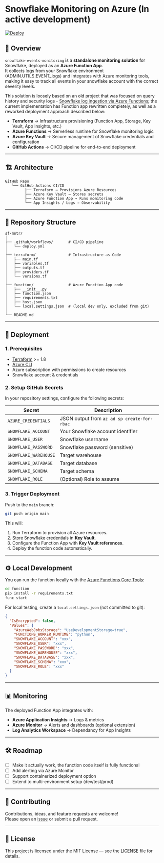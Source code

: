 # Snowflake Monitoring on Azure (In active development)

[![Deploy](https://github.com/minchev91/snowflake-events-monitoring/actions/workflows/deploy.yml/badge.svg)](https://github.com/minchev91/snowflake-events-monitoring/actions)

## 📌 Overview
`snowflake-events-monitoring` is a **standalone monitoring solution** for Snowflake, deployed as an **Azure Function App**.  
It collects logs from your Snowflake environment (ADMIN.UTILS.EVENT_logs) and integrates with Azure monitoring tools, making it easy to track all events in your snowflake account with the correct severity levels. 

This solution is loosely based on an old project that was focused on query history and security logs - [Snowflake log ingestion via Azure Functions](https://medium.com/@enleak/snowflake-log-ingestion-via-azure-functions-b7e575ce4ee2); the current implementation has Function app rewritten completely, as well as a reworked deployment approach described below:

- **Terraform** → Infrastructure provisioning (Function App, Storage, Key Vault, App Insights, etc.)
- **Azure Functions** → Serverless runtime for Snowflake monitoring logic
- **Azure Key Vault** → Secure management of Snowflake credentials and configuration
- **GitHub Actions** → CI/CD pipeline for end-to-end deployment

---

## 🏗 Architecture
```
GitHub Repo
   └── GitHub Actions CI/CD
         ├── Terraform → Provisions Azure Resources
         ├── Azure Key Vault → Stores secrets
         ├── Azure Function App → Runs monitoring code
         └── App Insights / Logs → Observability
```

---

## 📂 Repository Structure
```
sf-mntr/
│
├── .github/workflows/       # CI/CD pipeline
│   └── deploy.yml
│
├── terraform/               # Infrastructure as Code
│   ├── main.tf
│   ├── variables.tf
│   ├── outputs.tf
│   ├── providers.tf
│   └── versions.tf
│
├── function/                # Azure Function App code
│   ├── __init__.py
│   ├── function.json
│   ├── requirements.txt
│   ├── host.json
│   └── local.settings.json  # (local dev only, excluded from git)
│
└── README.md
```

---

## 🚀 Deployment

### 1. Prerequisites
- [Terraform](https://developer.hashicorp.com/terraform/downloads) >= 1.8
- [Azure CLI](https://learn.microsoft.com/en-us/cli/azure/install-azure-cli)
- Azure subscription with permissions to create resources
- Snowflake account & credentials

### 2. Setup GitHub Secrets
In your repository settings, configure the following secrets:

| Secret | Description |
|--------|-------------|
| `AZURE_CREDENTIALS` | JSON output from `az ad sp create-for-rbac` |
| `SNOWFLAKE_ACCOUNT` | Your Snowflake account identifier |
| `SNOWFLAKE_USER` | Snowflake username |
| `SNOWFLAKE_PASSWORD` | Snowflake password (sensitive) |
| `SNOWFLAKE_WAREHOUSE` | Target warehouse |
| `SNOWFLAKE_DATABASE` | Target database |
| `SNOWFLAKE_SCHEMA` | Target schema |
| `SNOWFLAKE_ROLE` | (Optional) Role to assume |

### 3. Trigger Deployment
Push to the `main` branch:
```bash
git push origin main
```

This will:
1. Run Terraform to provision all Azure resources.
2. Store Snowflake credentials in **Key Vault**.
3. Configure the Function App with **Key Vault references**.
4. Deploy the function code automatically.

---

## ⚙️ Local Development
You can run the function locally with the [Azure Functions Core Tools](https://learn.microsoft.com/en-us/azure/azure-functions/functions-run-local):

```bash
cd function
pip install -r requirements.txt
func start
```

For local testing, create a `local.settings.json` (not committed to git):

```json
{
  "IsEncrypted": false,
  "Values": {
    "AzureWebJobsStorage": "UseDevelopmentStorage=true",
    "FUNCTIONS_WORKER_RUNTIME": "python",
    "SNOWFLAKE_ACCOUNT": "xxx",
    "SNOWFLAKE_USER": "xxx",
    "SNOWFLAKE_PASSWORD": "xxx",
    "SNOWFLAKE_WAREHOUSE": "xxx",
    "SNOWFLAKE_DATABASE": "xxx",
    "SNOWFLAKE_SCHEMA": "xxx",
    "SNOWFLAKE_ROLE": "xxx"
  }
}
```

---

## 📊 Monitoring
The deployed Function App integrates with:
- **Azure Application Insights** → Logs & metrics
- **Azure Monitor** → Alerts and dashboards (optional extension)
- **Log Analytics Workspace** → Dependancy for App Insights

---

## 🛠 Roadmap
- [ ] Make it actually work, the function code itself is fully functional
- [ ] Add alerting via Azure Monitor
- [ ] Support containerized deployment option
- [ ] Extend to multi-environment setup (dev/test/prod)

---

## 🤝 Contributing
Contributions, ideas, and feature requests are welcome!  
Please open an [issue](../../issues) or submit a pull request.

---

## 📜 License
This project is licensed under the MIT License — see the [LICENSE](LICENSE) file for details.
